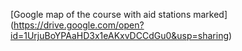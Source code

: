 [Google map of the course with aid stations marked] (https://drive.google.com/open?id=1UrjuBoYPAaHD3x1eAKxvDCCdGu0&usp=sharing)
